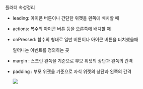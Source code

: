 플러터 속성정리

* leading: 아이콘 버튼이나 간단한 위젯을 왼쪽에 배치할 때

* actions: 복수의 아이콘 버튼 등을 오른쪽에 배치할 때

* onPressed: 함수의 형태로 일반 버튼이나 아이콘 버튼을 터치했을때

  일어나는 이벤트를 정의하는 곳
  
* margin : 스크린 왼쪽을 기준으로 부모 위젯의 상단과 왼쪽의 간격

* padding : 부모 위젯을 기준으로 자식 위젯의 상단과 왼쪽의 간격

  <img src = "https://postfiles.pstatic.net/MjAyMTEyMTZfMjM4/MDAxNjM5NjI4NTMzODg4.0vFRBvO4j9pSM43F_5NzLWgkjYfRLy1BcJjLj3WlSVQg.KsxSQ2sqrG8vmJDrA92UNziiaTDMBc35C0fdXT5mvicg.PNG.rock11201/image.png?type=w773"/>

  